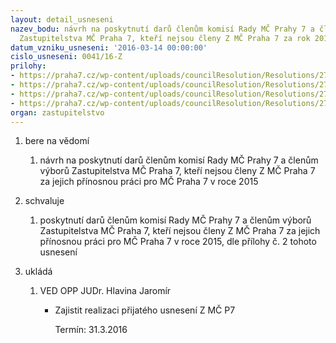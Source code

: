 ```yaml
---
layout: detail_usneseni
nazev_bodu: návrh na poskytnutí darů členům komisí Rady MČ Prahy 7 a členům výborů
  Zastupitelstva MČ Praha 7, kteří nejsou členy Z MČ Praha 7 za rok 2015
datum_vzniku_usneseni: '2016-03-14 00:00:00'
cislo_usneseni: 0041/16-Z
prilohy:
- https://praha7.cz/wp-content/uploads/councilResolution/Resolutions/27050/export/P1_Duvodovazprava~31247.docx
- https://praha7.cz/wp-content/uploads/councilResolution/Resolutions/27050/export/Darovacismlouvakomisevyborypracovniskupiny~31245.doc
- https://praha7.cz/wp-content/uploads/councilResolution/Resolutions/27050/export/US_RMC_0156_230216~31244.pdf
- https://praha7.cz/wp-content/uploads/councilResolution/Resolutions/27050/export/export~301753.pdf
organ: zastupitelstvo
---
```

<ol class="urzList_view" id="urzList">
<li id="" class="urzClass1"><span name="1">bere na vědomí</span> 
<ol class="urzOlClass">
<li id="" class="urzClass2" style="TEXT-ALIGN: left"><span><p>návrh na poskytnutí darů členům komisí Rady MČ Prahy 7 a členům výborů Zastupitelstva MČ Praha 7, kteří nejsou členy Z MČ Praha 7 za jejich přínosnou&nbsp;práci pro MČ Praha 7&nbsp;v roce 2015</p></span></li></ol></li>
<li id="" class="urzClass1"><span name="24">schvaluje</span> 
<ol class="urzOlClass">
<li id="" class="urzClass2" style="TEXT-ALIGN: left"><span><p>poskytnutí&nbsp;darů členům komisí Rady MČ Prahy 7 a členům výborů Zastupitelstva MČ Praha 7, kteří nejsou členy Z MČ Praha 7 za jejich přínosnou práci pro MČ Praha 7&nbsp;v roce 2015, dle přílohy č. 2 tohoto usnesení</p></span></li></ol></li><li class="urzClass1" id="urzUkoly"><span name="1">ukládá</span><ol class="urzOlClass"><li class="urzClass2"><span><p>VED OPP JUDr. Hlavina Jaromír</p></span><ul class="urzUlClass"><li class="urzClass3"><span><p>Zajistit realizaci přijatého usnesení Z MČ P7</p></span><span class="urzUkolTermin">  Termín:&nbsp;31.3.2016</span></li></ul></li></ol></li>
</ol>